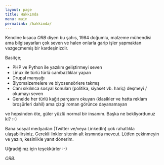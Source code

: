 ```yaml
---
layout: page
title: Hakkımda
menu: main
permalink: /hakkimda/
---
```


Kendine kısaca *ORB* diyen bu şahıs, 1984 doğumlu, malzeme mühendisi ama bilgisayarları çok seven ve halen onlarla garip işler yapmaktan vazgeçmemiş bir kardeşinizdir.

Basitçe;

* PHP ve Python ile yazılım geliştirmeyi seven
* Linux ile türlü türlü cambazlıklar yapan
* Drupal manyağı
* Biyomalzemelere ve biyosensörlere takmış
* Canı sıkılınca sosyal konuları (politika, siyaset vb. hariç) deşmeyi / okumayı seven
* Genelde her türlü kağıt parçasını okuyan (klasikler ve hatta reklam broşürleri dahil) ama çizgi roman görünce dayanamayan

ve hepsinden öte, güler yüzlü normal bir insanım. Başka ne bekliyordunuz ki? :-)

Bana sosyal medyadan (Twitter ve/veya LinkedIn) çok rahatlıkla ulaşabilirsiniz. Gerekli linkler sitenin alt kısmında mevcut. Lütfen çekinmeyin ve yazın, kesinlikle yanıt dönerim.

Uğradığınız için teşekkürler :-)

_ORB._

